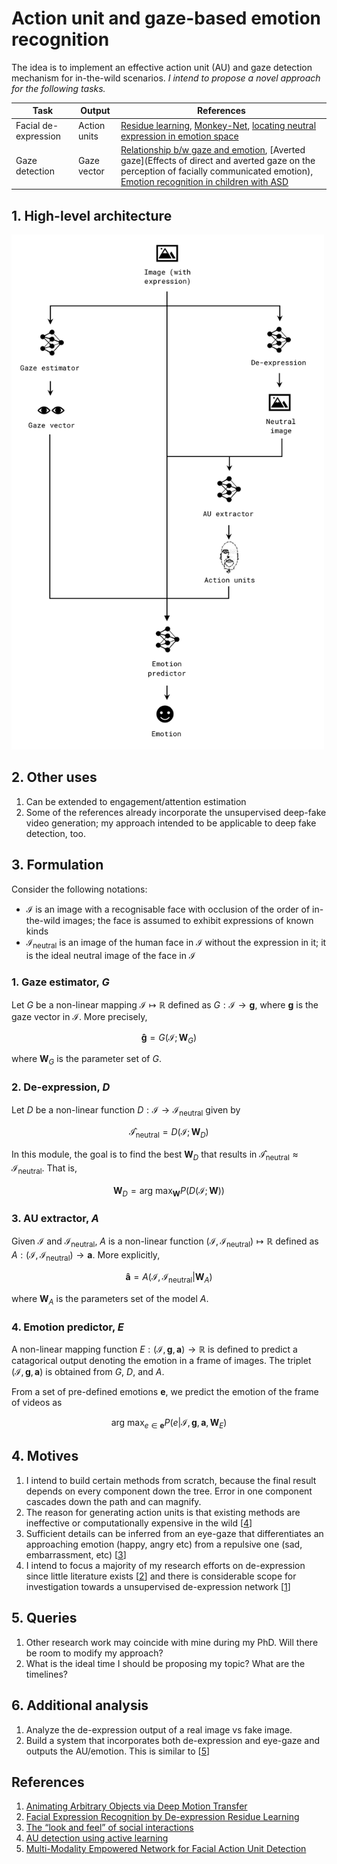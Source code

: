 # Action unit and gaze-based emotion recognition

The idea is to implement an effective action unit (AU) and gaze detection
mechanism for in-the-wild scenarios. *I intend to propose a novel approach for
the following tasks.*

| Task | Output | References |
| -- | -- | -- |
| Facial de-expression | Action units | [Residue learning](http://openaccess.thecvf.com/content_cvpr_2018/papers/Yang_Facial_Expression_Recognition_CVPR_2018_paper.pdf), [Monkey-Net](http://openaccess.thecvf.com/content_CVPR_2019/papers/Siarohin_Animating_Arbitrary_Objects_via_Deep_Motion_Transfer_CVPR_2019_paper.pdf), [locating neutral expression in emotion space](https://www.tandfonline.com/doi/pdf/10.1080/13506280244000203a?needAccess=true)|
| Gaze detection | Gaze vector | [Relationship b/w gaze and emotion](https://sites.tufts.edu/emotiononthebrain/2014/10/24/the-look-and-feel-of-social-interactions-eye-gaze-emotion-and-social-perception/), [Averted gaze](Effects of direct and averted gaze on the perception of facially communicated emotion), [Emotion recognition in children with ASD ](https://link.springer.com/content/pdf/10.1007/s10803-009-0884-3.pdf)|

## 1. High-level architecture

<img src="./Screenshot.png" width="500px"/>

## 2. Other uses

1. Can be extended to engagement/attention estimation
2. Some of the references already incorporate the unsupervised deep-fake video
   generation; my approach intended to be applicable to deep fake detection, too.

## 3. Formulation

Consider the following notations:

* $\mathcal{I}$ is an image with a recognisable face with occlusion of the order
  of in-the-wild images; the face is assumed to exhibit expressions of known
  kinds
* $\mathcal{I}_{\text{neutral}}$ is an image of the human face in $\mathcal{I}$
  without the expression in it; it is the ideal neutral image of the face in
  $\mathcal{I}$

### 1. Gaze estimator, $G$

Let $G$ be a non-linear mapping $\mathcal{I} \mapsto \mathbb{R}$ defined as $G:
\mathcal{I} \to \mathbf{g}$, where $\mathbf{g}$ is the gaze vector in
$\mathcal{I}$. More precisely,

$$
  \mathbf{\hat{g}} = G(\mathcal{I}; \mathbf{W}_G)
$$

where $\mathbf{W}_G$ is the parameter set of $G$.


### 2. De-expression, $D$

Let $D$ be a non-linear function $D: \mathcal{I} \to
\mathcal{I}_{\text{neutral}}$ given by

$$
  \mathcal{\hat{I}}_{\text{neutral}} = D(\mathcal{I};\mathbf{W}_D)
$$

In this module, the goal is to find the best $\mathbf{W}_D$ that results in
$\mathcal{\hat{I}}_{\text{neutral}} \approx \mathcal{I}_{\text{neutral}}$. That
is,

$$\mathbf{W}_D = \text{arg
max}_{\mathbf{W}}{P\left(D(\mathcal{I};\mathbf{W})\right)}$$

### 3. AU extractor, $A$

Given $\mathcal{I}$ and $\mathcal{I}_\text{neutral}$, $A$ is a non-linear
function $(\mathcal{I}, \mathcal{I}_\text{neutral}) \mapsto \mathbb{R}$ defined
as $A: (\mathcal{I}, \mathcal{I}_\text{neutral}) \to \mathbf{a}$. More
explicitly,

$$
\mathbf{\hat{a}} = A(\mathcal{I}, \mathcal{I}_\text{neutral} \vert \mathbf{W}_A)
$$

where $\mathbf{W}_A$ is the parameters set of the model $A$.

### 4. Emotion predictor, $E$

A non-linear mapping function $E: (\mathcal{I}, \mathbf{g}, \mathbf{a}) \to
\mathbb{R}$ is defined to predict a catagorical output denoting the emotion in a
frame of images. The triplet $(\mathcal{I}, \mathbf{g}, \mathbf{a})$ is obtained
from $G$, $D$, and $A$.

From a set of pre-defined emotions $\mathbf{e}$, we predict the emotion of the
frame of videos as

$$
  \text{arg max}_{e \in \mathbf{e}}P(e\vert\mathcal{I}, \mathbf{g},
  \mathbf{a},\mathbf{W}_E)
$$

## 4. Motives

1. I intend to build certain methods from scratch, because the final result
   depends on every component down the tree. Error in one component cascades
   down the path and can magnify.
2. The reason for generating action units is that existing methods are
   ineffective or computationally expensive in the wild [[4](#affectiva)]
3. Sufficient details can be inferred from an eye-gaze that differentiates an
   approaching emotion (happy, angry etc) from a repulsive one (sad,
   embarrassment, etc) [[3](#gaze1)]
4. I intend to focus a majority of my research efforts on de-expression since
   little literature exists [[2](#res)] and there is considerable scope for
   investigation towards a unsupervised de-expression network [[1](#fs)]

## 5. Queries

1. Other research work may coincide with mine during my PhD. Will there be room
   to modify my approach?
2. What is the ideal time I should be proposing my topic? What are the
   timelines?

## 6. Additional analysis
1. Analyze the de-expression output of a real image vs fake image.
2. Build a system that incorporates both de-expression and eye-gaze and outputs
the AU/emotion. This is similar to [[5](#mmAU)]

## References

1. <a name="fs"></a> [Animating Arbitrary Objects via Deep Motion
   Transfer](http://openaccess.thecvf.com/content_CVPR_2019/papers/Siarohin_Animating_Arbitrary_Objects_via_Deep_Motion_Transfer_CVPR_2019_paper.pdf)
2. <a name = "res"></a> [Facial Expression Recognition by De-expression Residue
   Learning](http://openaccess.thecvf.com/content_cvpr_2018/papers/Yang_Facial_Expression_Recognition_CVPR_2018_paper.pdf)
3. <a name = "gaze1"></a> [The “look and feel” of social
   interactions](https://sites.tufts.edu/emotiononthebrain/2014/10/24/the-look-and-feel-of-social-interactions-eye-gaze-emotion-and-social-perception/)
4. <a name = "affectiva"></a>[AU detection using active
   learning](https://www.affectiva.com/wp-content/uploads/2017/03/Facial-Action-Unit-Detection-using-Active-Learning-and-an-Efficient-Non-Linear-Kernel-Approximation.pdf)
5. <a name = "mmAU"></a>[Multi-Modality Empowered Network for Facial Action Unit Detection](https://ieeexplore.ieee.org/document/8659257)
